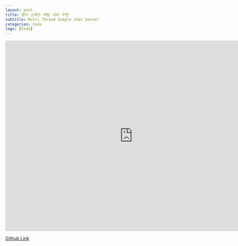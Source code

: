 ```yaml
---
layout: post
title: 멀티 스레드 채팅 서버 구현
subtitle: Multi Thread Simple chat Server
categories: Code
tags: [Code]
---
```


<iframe width="800" height="600" src="https://www.youtube.com/embed/IeNPu2R8qrc" title="Multi Thread Simple Game Server" frameborder="0" allow="accelerometer; autoplay; clipboard-write; encrypted-media; gyroscope; picture-in-picture; web-share" referrerpolicy="strict-origin-when-cross-origin" allowfullscreen></iframe>


[Github Link](https://github.com/OvenTD/Sever/tree/main/Muti_thread_server_and_client)
